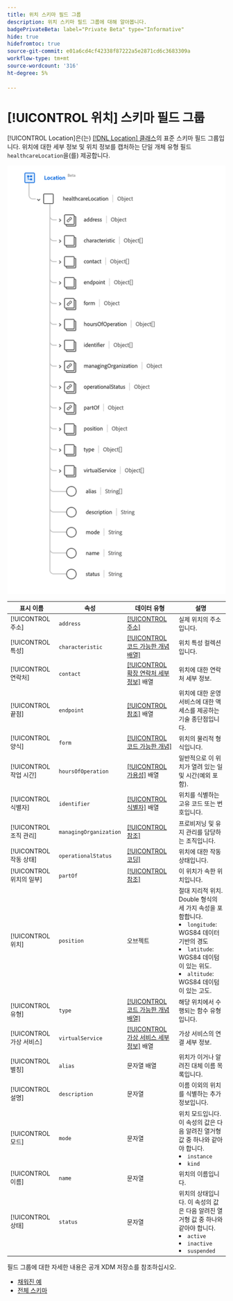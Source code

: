 ```yaml
---
title: 위치 스키마 필드 그룹
description: 위치 스키마 필드 그룹에 대해 알아봅니다.
badgePrivateBeta: label="Private Beta" type="Informative"
hide: true
hidefromtoc: true
source-git-commit: e01a6cd4cf42338f87222a5e2871cd6c3683309a
workflow-type: tm+mt
source-wordcount: '316'
ht-degree: 5%

---
```


# [!UICONTROL 위치] 스키마 필드 그룹

[!UICONTROL Location]은(는) [[!DNL Location] 클래스](../../classes/location.md)의 표준 스키마 필드 그룹입니다. 위치에 대한 세부 정보 및 위치 정보를 캡처하는 단일 개체 유형 필드 `healthcareLocation`을(를) 제공합니다.

![필드 그룹 구조](../../images/field-groups/location.png)

| 표시 이름 | 속성 | 데이터 유형 | 설명 |
| --- | --- | --- | --- |
| [!UICONTROL 주소] | `address` | [[!UICONTROL 주소]](../../data-types/healthcare/address.md) | 실제 위치의 주소입니다. |
| [!UICONTROL 특성] | `characteristic` | [[!UICONTROL 코드 가능한 개념 배열]](../../data-types/healthcare/codeable-concept.md) | 위치 특성 컬렉션입니다. |
| [!UICONTROL 연락처] | `contact` | [[!UICONTROL 확장 연락처 세부 정보]](../../data-types/healthcare/extended-contact-detail.md) 배열 | 위치에 대한 연락처 세부 정보. |
| [!UICONTROL 끝점] | `endpoint` | [[!UICONTROL 참조]](../../data-types/healthcare/reference.md) 배열 | 위치에 대한 운영 서비스에 대한 액세스를 제공하는 기술 종단점입니다. |
| [!UICONTROL 양식] | `form` | [[!UICONTROL 코드 가능한 개념]](../../data-types/healthcare/codeable-concept.md) | 위치의 물리적 형식입니다. |
| [!UICONTROL 작업 시간] | `hoursOfOperation` | [[!UICONTROL 가용성]](../../data-types/healthcare/availability.md) 배열 | 일반적으로 이 위치가 열려 있는 일 및 시간(예외 포함). |
| [!UICONTROL 식별자] | `identifier` | [[!UICONTROL 식별자]](../../data-types/healthcare/identifier.md) 배열 | 위치를 식별하는 고유 코드 또는 번호입니다. |
| [!UICONTROL 조직 관리] | `managingOrganization` | [[!UICONTROL 참조]](../../data-types/healthcare/reference.md) | 프로비저닝 및 유지 관리를 담당하는 조직입니다. |
| [!UICONTROL 작동 상태] | `operationalStatus` | [[!UICONTROL 코딩]](../../data-types/healthcare/coding.md) | 위치에 대한 작동 상태입니다. |
| [!UICONTROL 위치의 일부] | `partOf` | [[!UICONTROL 참조]](../../data-types/healthcare/reference.md) | 이 위치가 속한 위치입니다. |
| [!UICONTROL 위치] | `position` | 오브젝트 | 절대 지리적 위치. Double 형식의 세 가지 속성을 포함합니다. <li>`longitude`: WGS84 데이터 기반의 경도</li> <li>`latitude`: WGS84 데이텀이 있는 위도.</li> <li>`altitude`: WGS84 데이텀이 있는 고도.</li> |
| [!UICONTROL 유형] | `type` | [[!UICONTROL 코드 가능한 개념 배열]](../../data-types/healthcare/codeable-concept.md) | 해당 위치에서 수행되는 함수 유형입니다. |
| [!UICONTROL 가상 서비스] | `virtualService` | [[!UICONTROL 가상 서비스 세부 정보]](../../data-types/healthcare/virtual-service-detail.md) 배열 | 가상 서비스의 연결 세부 정보. |
| [!UICONTROL 별칭] | `alias` | 문자열 배열 | 위치가 이거나 알려진 대체 이름 목록입니다. |
| [!UICONTROL 설명] | `description` | 문자열 | 이름 이외의 위치를 식별하는 추가 정보입니다. |
| [!UICONTROL 모드] | `mode` | 문자열 | 위치 모드입니다. 이 속성의 값은 다음 알려진 열거형 값 중 하나와 같아야 합니다. <li> `instance` </li> <li> `kind` </li> |
| [!UICONTROL 이름] | `name` | 문자열 | 위치의 이름입니다. |
| [!UICONTROL 상태] | `status` | 문자열 | 위치의 상태입니다. 이 속성의 값은 다음 알려진 열거형 값 중 하나와 같아야 합니다. <li> `active` </li> <li> `inactive` </li> <li> `suspended` </li> |

필드 그룹에 대한 자세한 내용은 공개 XDM 저장소를 참조하십시오.

* [채워진 예](https://github.com/adobe/xdm/blob/master/extensions/industry/healthcare/fhir/fieldgroups/location.example.1.json)
* [전체 스키마](https://github.com/adobe/xdm/blob/master/extensions/industry/healthcare/fhir/fieldgroups/location.schema.json)

